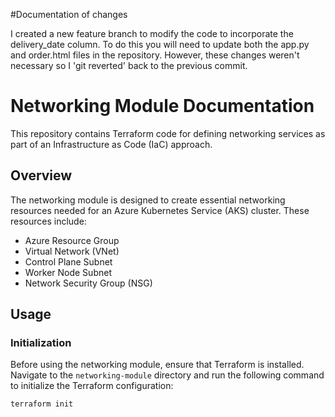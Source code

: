 #Documentation of changes

I created a new feature branch to modify the code to incorporate the delivery_date column. To do this you will need to update both the app.py and order.html files in the repository. However, these changes weren't necessary so I 'git reverted' back to the previous commit.

# Networking Module Documentation

This repository contains Terraform code for defining networking services as part of an Infrastructure as Code (IaC) approach.

## Overview

The networking module is designed to create essential networking resources needed for an Azure Kubernetes Service (AKS) cluster. These resources include:

- Azure Resource Group
- Virtual Network (VNet)
- Control Plane Subnet
- Worker Node Subnet
- Network Security Group (NSG)

## Usage

### Initialization

Before using the networking module, ensure that Terraform is installed. Navigate to the `networking-module` directory and run the following command to initialize the Terraform configuration:

```bash
terraform init
